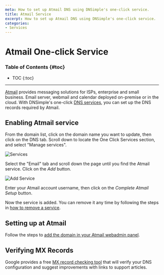 ```yaml
---
meta: How to set up Atmail DNS using DNSimple's one-click service.
title: Atmail Service
excerpt: How to set up Atmail DNS using DNSimple's one-click service.
categories:
- Services
---
```


# Atmail One-click Service

### Table of Contents {#toc}

* TOC
{:toc}

---

[Atmail](http://atmail.com/) provides messaging solutions for ISPs, enterprise and small business. Email server, webmail and calendar deployed on-premise or in the cloud. With DNSimple's one-click [DNS services](/categories/services/), you can set up the DNS records required by Atmail.


## Enabling Atmail service

From the domain list, click on the domain name you want to update, then click on the DNS tab. Scroll down to locate the One Click Services section, and select "Manage services".

![Services](/files/services-dns-page-add.png)

Select the "Email" tab and scroll down the page until you find the Atmail service. Click on the *Add* button.

![Add Service](/files/services-atmail.png)

Enter your Atmail account username, then click on the *Complete Atmail Setup* button.

Now the service is added. You can remove it any time by following the steps in [how to remove a service](/articles/services/#removing-services).


## Setting up at Atmail

Follow the steps to [add the domain in your Atmail webadmin panel](https://help.atmail.com/hc/en-us/articles/115003882667-adding-domains).

## Verifying MX Records

Google provides a free [MX record checking tool](https://toolbox.googleapps.com/apps/checkmx) that will verify your DNS configuration and suggest improvements with links to support articles.
